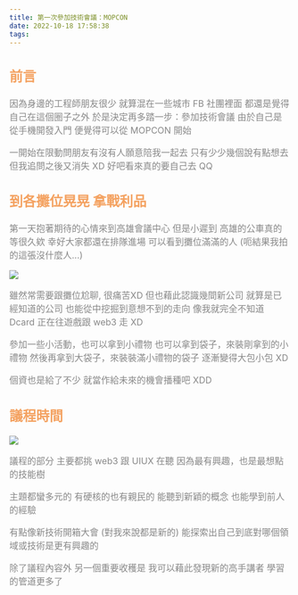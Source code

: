 ```yaml
---
title: 第一次參加技術會議：MOPCON
date: 2022-10-18 17:58:38
tags:
---
```



<font size="3" color="#888">

## <font color="#f4a261">前言</font>

因為身邊的工程師朋友很少
就算混在一些城市 FB 社團裡面
都還是覺得自己在這個圈子之外
於是決定再多踏一步：參加技術會議
由於自己是從手機開發入門
便覺得可以從 MOPCON 開始

一開始在限動問朋友有沒有人願意陪我一起去
只有少少幾個說有點想去
但我追問之後又消失 XD
好吧看來真的要自己去 QQ

## <font color="#f4a261">到各攤位晃晃 拿戰利品</font>

第一天抱著期待的心情來到高雄會議中心
但是小遲到 高雄的公車真的等很久欸
幸好大家都還在排隊進場
可以看到攤位滿滿的人 (呃結果我拍的這張沒什麼人...)

<img src="a.png">

雖然常需要跟攤位尬聊, 很痛苦XD
但也藉此認識幾間新公司
就算是已經知道的公司
也能從中挖掘到意想不到的走向
像我就完全不知道 Dcard 正在往遊戲跟 web3 走 XD

參加一些小活動，也可以拿到小禮物
也可以拿到袋子，來裝剛拿到的小禮物
然後再拿到大袋子，來裝裝滿小禮物的袋子
逐漸變得大包小包 XD

個資也是給了不少
就當作給未來的機會播種吧 XDD


## <font color="#f4a261">議程時間</font>

<img src="b.png">

議程的部分
主要都挑 web3 跟 UIUX 在聽
因為最有興趣，也是最想點的技能樹

主題都蠻多元的
有硬核的也有親民的
能聽到新穎的概念
也能學到前人的經驗



有點像新技術開箱大會
(對我來說都是新的)
能探索出自己到底對哪個領域或技術是更有興趣的

除了議程內容外
另一個重要收穫是
我可以藉此發現新的高手講者
學習的管道更多了

